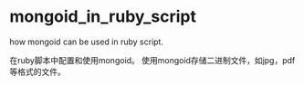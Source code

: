 mongoid_in_ruby_script
======================

how mongoid can be used in ruby script.

在ruby脚本中配置和使用mongoid。
使用mongoid存储二进制文件，如jpg，pdf等格式的文件。
